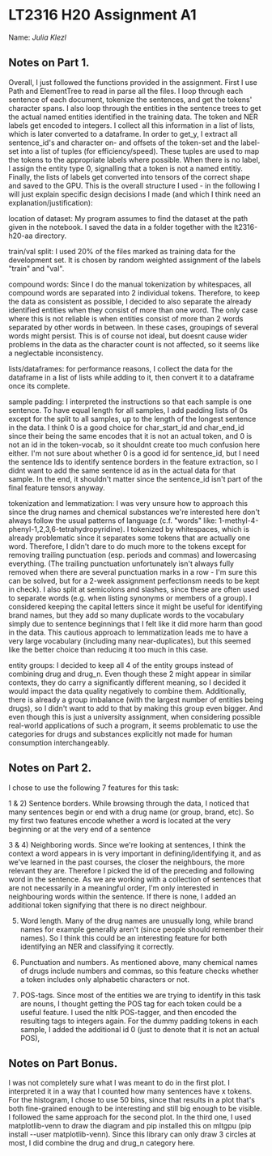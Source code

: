 # LT2316 H20 Assignment A1

Name: *Julia Klezl* 

## Notes on Part 1.

Overall, I just followed the functions provided in the assignment. First I use Path and ElementTree to read in parse all the files. I loop through each sentence of each document, tokenize the sentences, and get the tokens' character spans. I also loop through the entities in the sentence trees to get the actual named entities identified in the training data. The token and NER labels get encoded to integers. I collect all this information in a list of lists, which is later converted to a dataframe. 
In order to get_y, I extract all sentence_id's and character on- and offsets of the token-set and the label-set into a list of tuples (for efficiency/speed). These tuples are used to map the tokens to the appropriate labels where possible. When there is no label, I assign the entity type 0, signalling that a token is not a named entitiy. Finally, the lists of labels get converted into tensors of the correct shape and saved to the GPU. This is the overall structure I used - in the following I will just explain specific design decisions I made (and which I think need an explanation/justification):

location of dataset: My program assumes to find the dataset at the path given in the notebook. I saved the data in a folder together with the lt2316-h20-aa directory. 

train/val split: I used 20% of the files marked as training data for the development set. It is chosen by random weighted assignment of the labels "train" and "val". 

compound words: Since I do the manual tokenization by whitespaces, all compound words are separated into 2 individual tokens. Therefore, to keep the data as consistent as possible, I decided to also separate the already identified entities when they consist of more than one word. The only case where this is not reliable is when entities consist of more than 2 words separated by other words in between. In these cases, groupings of several words might persist. This is of course not ideal, but doesnt cause wider problems in the data as the character count is not affected, so it seems like a neglectable inconsistency. 

lists/dataframes: for performance reasons, I collect the data for the dataframe in a list of lists while adding to it, then convert it to a dataframe once its complete.

sample padding: I interpreted the instructions so that each sample is one sentence. To have equal length for all samples, I add padding lists of 0s except for the split to all samples, up to the length of the longest sentence in the data. I think 0 is a good choice for char_start_id and char_end_id since their being the same encodes that it is not an actual token, and 0 is not an id in the token-vocab, so it shouldnt create too much confusion here either. I'm not sure about whether 0 is a good id for sentence_id, but I need the sentence Ids to identify sentence borders in the feature extraction, so I didnt want to add the same sentence id as in the actual data for that sample. In the end, it shouldn't matter since the sentence_id isn't part of the final feature tensors anyway. 

tokenization and lemmatization: I was very unsure how to approach this since the drug names and chemical substances we're interested here don't always follow the usual patterns of language (c.f. "words" like: 1-methyl-4-phenyl-1,2,3,6-tetrahydropyridine). I tokenized by whitespaces, which is already problematic since it separates some tokens that are actually one word. Therefore, I didn't dare to do much more to the tokens except for removing trailing punctuation (esp. periods and commas) and lowercasing everything. (The trailing punctuation unfortunately isn't always fully removed when there are several punctuation marks in a row - I'm sure this can be solved, but for a 2-week assignment perfectionsm needs to be kept in check). I also split at semicolons and slashes, since these are often used to separate words (e.g. when listing synonyms or members of a group). I considered keeping the capital letters since it might be useful for identifying brand names, but they add so many duplicate words to the vocabulary simply due to sentence beginnings that I felt like it did more harm than good in the data. This cautious approach to lemmatization leads me to have a very large vocabulary (including many near-duplicates), but this seemed like the better choice than reducing it too much in this case.

entity groups: I decided to keep all 4 of the entity groups instead of combining drug and drug_n. Even though these 2 might appear in similar contexts, they do carry a significantly different meaning, so I decided it would impact the data quality negatively to combine them. Additionally, there is already a group imbalance (with the largest number of entities being drugs), so I didn't want to add to that by making this group even bigger. And even though this is just a university assignment, when considering possible real-world applications of such a program, it seems problematic to use the categories for drugs and substances explicitly not made for human consumption interchangeably.

## Notes on Part 2.

I chose to use the following 7 features for this task:

1 & 2) Sentence borders. While browsing through the data, I noticed that many sentences begin or end with a drug name (or group, brand, etc). So my first two features encode whether a word is located at the very beginning or at the very end of a sentence 

3 & 4) Neighboring words. Since we're looking at sentences, I think the context a word appears in is very important in defining/identifying it, and as we've learned in the past courses, the closer the neighbours, the more relevant they are. Therefore I picked the id of the preceding and following word in the sentence. As we are working with a collection of sentences that are not necessarily in a meaningful order, I'm only interested in neighbouring words within the sentence. If there is none, I added an additional token signifying that there is no direct neighbour.

5) Word length. Many of the drug names are unusually long, while brand names for example generally aren't (since people should remember their names). So I think this could be an interesting feature for both identifying an NER and classifying it correctly.

6) Punctuation and numbers. As mentioned above, many chemical names of drugs include numbers and commas, so this feature checks whether a token includes only alphabetic characters or not. 
 
7) POS-tags. Since most of the entities we are trying to identify in this task are nouns, I thought getting the POS tag for each token could be a useful feature. I used the nltk POS-tagger, and then encoded the resulting tags to integers again. For the dummy padding tokens in each sample, I added the additional id 0 (just to denote that it is not an actual POS),

## Notes on Part Bonus.

I was not completely sure what I was meant to do in the first plot. I interpreted it in a way that I counted how many sentences have x tokens. For the histogram, I chose to use 50 bins, since that results in a plot that's both fine-grained enough to be interesting and still big enough to be visible. I followed the same approach for the second plot. In the third one, I used matplotlib-venn to draw the diagram and pip installed this on mltgpu (pip install --user matplotlib-venn). Since this library can only draw 3 circles at most, I did combine the drug and drug_n category here.

